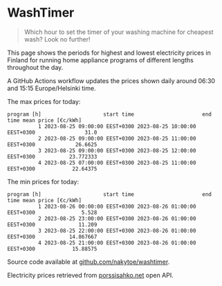
# WashTimer

> Which hour to set the timer of your washing machine for cheapest wash? Look no further!

This page shows the periods for highest and lowest electricity prices in Finland 
for running home appliance programs of different lengths throughout the day. 

A GitHub Actions workflow updates the prices shown daily around 06:30 and 15:15 Europe/Helsinki time.

The max prices for today:

	program [h]                    start time                      end time mean price [€c/kWh]
	          1 2023-08-25 09:00:00 EEST+0300 2023-08-25 10:00:00 EEST+0300                31.0
	          2 2023-08-25 09:00:00 EEST+0300 2023-08-25 11:00:00 EEST+0300             26.6625
	          3 2023-08-25 09:00:00 EEST+0300 2023-08-25 12:00:00 EEST+0300           23.772333
	          4 2023-08-25 07:00:00 EEST+0300 2023-08-25 11:00:00 EEST+0300            22.64375

The min prices for today:

	program [h]                    start time                      end time mean price [€c/kWh]
	          1 2023-08-26 00:00:00 EEST+0300 2023-08-26 01:00:00 EEST+0300               5.528
	          2 2023-08-25 23:00:00 EEST+0300 2023-08-26 01:00:00 EEST+0300              11.209
	          3 2023-08-25 22:00:00 EEST+0300 2023-08-26 01:00:00 EEST+0300           14.867667
	          4 2023-08-25 21:00:00 EEST+0300 2023-08-26 01:00:00 EEST+0300            15.88575


Source code available at [github.com/nakytoe/washtimer](https://github.com/nakytoe/washtimer).

Electricity prices retrieved from [porssisahko.net](https://porssisahko.net/api) open API.
